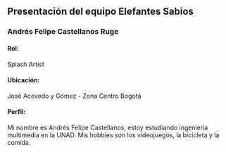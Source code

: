 ## **Presentación del equipo Elefantes Sabios**

### **Andrés Felipe Castellanos Ruge**
#### Rol: 
Splash Artist
#### Ubicación: 
José Acevedo y Gómez - Zona Centro Bogotá
#### Perfil: 
Mi nombre es Andrés Felipe Castellanos, estoy estudiando ingeniería multimedia en la
UNAD. Mis hobbies son los videojuegos, la bicicleta y la comida.